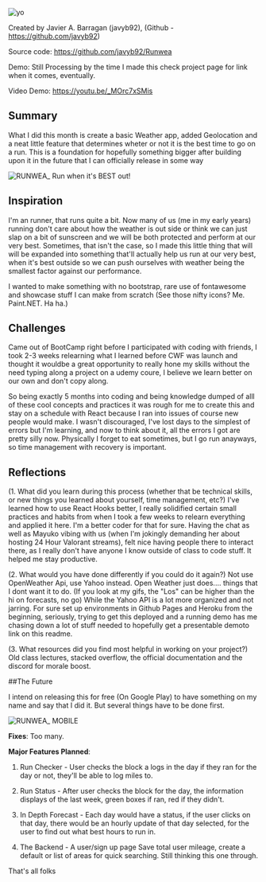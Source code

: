 ![yo](https://user-images.githubusercontent.com/59591116/83314228-1c222480-a1df-11ea-85f3-fce07852c203.png)

Created by Javier A. Barragan (javyb92), (Github - https://github.com/javyb92)

Source code: https://github.com/javyb92/Runwea

Demo: Still Processing by the time I made this check project page for link when it comes, eventually.

Video Demo: https://youtu.be/_MOrc7xSMis


## Summary

What I did this month is create a basic Weather app, added Geolocation and a neat little feature that determines wheter or not it is the best time
to go on a run. This is a foundation for hopefully something bigger after building upon it in the future that I can officially release in some way 


![RUNWEA_ Run when it's BEST out!](https://user-images.githubusercontent.com/59591116/83313741-175c7100-a1dd-11ea-96b0-abd23c9a7cce.gif)

## Inspiration

I'm an runner, that runs quite a bit. Now many of us (me in my early years) running don't care about how the weather is out side or think we can just slap on a bit of 
sunscreen and we will be both protected and perform at our very best. Sometimes, that isn't the case, so I  made this little thing that will
will be expanded into something that'll actually help us run at our very best, when it's best outside so we can push ourselves with weather
being the smallest factor against our performance.

I wanted to make something with no bootstrap, rare use of fontawesome and showcase stuff I can make from scratch (See those nifty icons? Me. Paint.NET. Ha ha.)

## Challenges

Came out of BootCamp right before I participated with coding with friends, I took 2-3 weeks relearning what I learned before CWF was launch and thought it wouldbe a great opportunity 
to really hone my skills without the need typing along a project on a udemy coure, I believe we learn better on our own and don't copy along.

So being exactly 5 months into coding and being knowledge dumped of alll of these cool concepts and practices it was rough for me to create this
and stay on a schedule with React because I ran into issues of course new people would make. I wasn't discouraged, I've lost days to the simplest of errors but I'm learning, and now to think about it, 
all the errors I got are pretty silly now. Physically I forget to eat sometimes, but I go run anayways, so time management with recovery is important.

## Reflections

(1. What did you learn during this process (whether that be technical skills, or new things you learned about yourself, time management, etc?)
I've learned how to use React Hooks better, I really solidified certain small practices and habits from when I took a few weeks to relearn everything and applied it here. I'm a better
coder for that for sure. Having the chat as well as Mayuko vibing with us (when I'm jokingly demanding her about hosting 24 Hour Valorant streams), felt nice
having people there to interact there, as I really don't have anyone I know outside of class to code stuff. It helped me stay productive.

(2. What would you have done differently if you could do it again?)
Not use OpenWeather Api, use Yahoo instead. Open Weather just does.... things that I dont want it to do. (If you look at my gifs, the "Los" can be higher than the hi on forecasts, no go)
While the Yahoo API is a lot more organized and not jarring. For sure set up environments in Github Pages and Heroku from the beginning, seriously, trying to
get this deployed and a running demo has me chasing down a lot of stuff needed to hopefully get a presentable demoto link on this readme.

(3. What resources did you find most helpful in working on your project?)
Old class lectures, stacked overflow, the official documentation and the discord for morale boost.

##The Future

I intend on releasing this for free (On Google Play) to have something on my name and say that I did it. But several things have to be done first.

![RUNWEA_ MOBILE](https://user-images.githubusercontent.com/59591116/83313892-b8e3c280-a1dd-11ea-879b-cecc9f60b0ae.gif)

<b>Fixes</b>: Too many. 

<b>Major Features Planned</b>:

1) Run Checker - User checks the block a logs in the day if they ran for the day or not, they'll be able to log miles to.

2) Run Status - After user checks the block for the day, the information displays of the last week, green boxes if ran, red if they didn't.

3) In Depth Forecast - Each day would have a status, if the user clicks on that day, there would be an hourly update of that day selected, for the user to find out what best hours to run in.

4) The Backend - A user/sign up page Save total user mileage, create a default or list of areas for quick searching. Still thinking this one through.

That's all folks
